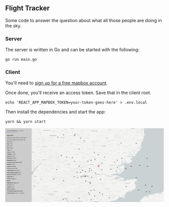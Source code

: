 ## Flight Tracker

Some code to answer the question about what all those people are doing in the sky.


### Server

The server is written in Go and can be started with the following:
```
go run main.go
```


### Client

You'll need to [sign up for a free mapbox account](https://www.mapbox.com/signup://www.mapbox.com/signup).

Once done, you'll receive an access token. Save that in the client root. 

```
echo 'REACT_APP_MAPBOX_TOKEN=your-token-goes-here' > .env.local
```

Then install the dependencies and start the app:

```
yarn && yarn start
```


![Flights over London](flight-tracker.png)

